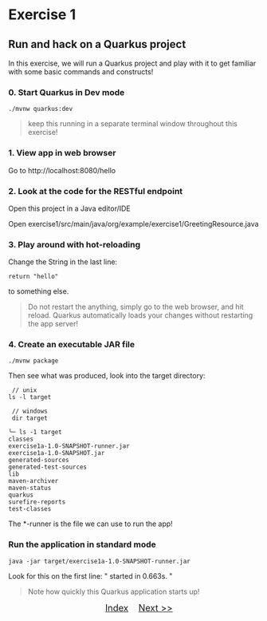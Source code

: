 # Exercise 1
## Run and hack on a Quarkus project

In this exercise, we will run a Quarkus project and play with it to get familiar with some basic commands and constructs!

### 0. Start Quarkus in Dev mode


   ```
   ./mvnw quarkus:dev
   ```

> keep this running in a separate terminal window throughout this exercise!

### 1. View app in web browser
Go to http://localhost:8080/hello

### 2. Look at the code for the RESTful endpoint
Open this project in a Java editor/IDE

Open exercise1/src/main/java/org/example/exercise1/GreetingResource.java

### 3. Play around with hot-reloading 
Change the String in the last line:

```return "hello" ```

to something else. 

> Do not restart the anything, simply go to the web browser, and hit reload. Quarkus automatically loads your changes without restarting the app server!

### 4. Create an executable JAR file

   ```
   ./mvnw package
   ```
Then see what was produced, look into the target directory:

   ```
    // unix
   ls -l target

    // windows
    dir target
   ```

```
╰─ ls -1 target 
classes
exercise1a-1.0-SNAPSHOT-runner.jar
exercise1a-1.0-SNAPSHOT.jar
generated-sources
generated-test-sources
lib
maven-archiver
maven-status
quarkus
surefire-reports
test-classes
```

The *-runner is the file we can use to run the app!

### Run the application in standard mode

```
java -jar target/exercise1a-1.0-SNAPSHOT-runner.jar 

```
Look for this on the first line:
" started in 0.663s. "

> Note how quickly this Quarkus application starts up!

<p  align="center">
	<font size="4">
 		&nbsp;&nbsp;&nbsp;&nbsp;<a href="/../../">Index</a>&nbsp;&nbsp;&nbsp;&nbsp;<a href="../exercise2/">Next >></a></td>
 </font>
</p>
